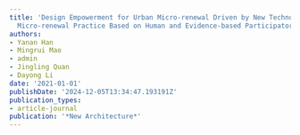 ```yaml
---
title: 'Design Empowerment for Urban Micro-renewal Driven by New Technology: Shuangjing
  Micro-renewal Practice Based on Human and Evidence-based Participatory Design Methodology'
authors:
- Yanan Han
- Mingrui Mao
- admin
- Jingling Quan
- Dayong Li
date: '2021-01-01'
publishDate: '2024-12-05T13:34:47.193191Z'
publication_types:
- article-journal
publication: '*New Architecture*'
---
```

